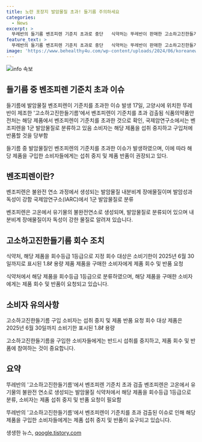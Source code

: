 ```yaml
---
title: 노란 포장지 발암물질 초과! 들기름 주의하세요
categories:
  - News
excerpt: >
  뚜레반의 들기름 벤조피렌 기준치 초과로 중단   식약처는 뚜레반이 판매한 고소하고진한들기름에서 벤조피렌이 기준치를 초과한 것으로 확인했다. 벤조피렌은 발암물질로 알려져 있으며, 해당 제품은 회수 등급 1로 분류되었고 소비자에게는 섭취 중단과 제품 반품이 권고된다. 소비기한은 2025년 6월 30일까지이며, 내용량은 1.8ℓ이다.
feature_text: >
  뚜레반의 들기름 벤조피렌 기준치 초과로 중단   식약처는 뚜레반이 판매한 고소하고진한들기름에서 벤조피렌이 기준치를 초과한 것으로 확인했다. 벤조피렌은 발암물질로 알려져 있으며, 해당 제품은 회수 등급 1로 분류되었고 소비자에게는 섭취 중단과 제품 반품이 권고된다. 소비기한은 2025년 6월 30일까지이며, 내용량은 1.8ℓ이다.
image: 'https://www.behealthy4u.com/wp-content/uploads/2024/06/koreanews.jpg'
---
```


<p><img src="https://www.behealthy4u.com/wp-content/uploads/2024/06/koreanews.jpg" alt="info 속보" /></p>

<h2 data-ke-size="size26">들기름 중 벤조피렌 기준치 초과 이슈</h2>

<p>들기름에 발암물질 벤조피렌이 기준치를 초과한 이슈 발생
17일, 고양시에 위치한 뚜레반이 제조한 '고소하고진한들기름'에서 벤조피렌이 기준치를 초과 검출됨
식품의약품안전처는 해당 제품에서 벤조피렌이 기준치를 초과한 것으로 확인, 국제암연구소에서는 벤조피렌을 1군 발암물질로 분류하고 있음
소비자는 해당 제품을 섭취 중지하고 구입처에 반품할 것을 당부함</p>

<p data-ke-size="size16">들기름 중 발암물질인 벤조피렌의 기준치를 초과한 이슈가 발생하였으며, 이에 따라 해당 제품을 구입한 소비자들에게는 섭취 중지 및 제품 반품이 권장되고 있다.</p>

<h2 data-ke-size="size26">벤조피렌이란?</h2>

<p>벤조피렌은 불완전 연소 과정에서 생성되는 발암물질
내분비계 장애물질이며 발암성과 독성이 강함
국제암연구소(IARC)에서 1군 발암물질로 분류</p>

<p data-ke-size="size16">벤조피렌은 고온에서 유기물의 불완전연소로 생성되며, 발암물질로 분류되어 있으며 내분비계 장애물질이자 독성이 강한 물질로 알려져 있습니다.</p>

<h2 data-ke-size="size26">고소하고진한들기름 회수 조치</h2>

<p>식약처, 해당 제품을 회수등급 1등급으로 지정
회수 대상은 소비기한이 2025년 6월 30일까지로 표시된 1.8ℓ 용량 제품
제품을 구매한 소비자에게 제품 회수 및 반품 요청</p>

<p data-ke-size="size16">식약처에서 해당 제품을 회수등급 1등급으로 분류하였으며, 해당 제품을 구매한 소비자에게는 제품 회수 및 반품이 요청되고 있습니다.</p>

<h2 data-ke-size="size26">소비자 유의사항</h2>

<p>고소하고진한들기름 구입 소비자는 섭취 중지 및 제품 반품 요청
회수 대상 제품은 2025년 6월 30일까지 소비기한 표시된 1.8ℓ 용량</p>

<p data-ke-size="size16">고소하고진한들기름을 구입한 소비자들에게는 반드시 섭취를 중지하고, 제품 회수 및 반품에 참여하는 것이 중요합니다.</p>

<h2 data-ke-size="size26">요약</h2>

<p>뚜레반의 '고소하고진한들기름'에서 벤조피렌 기준치 초과 검출
벤조피렌은 고온에서 유기물의 불완전 연소로 생성되는 발암물질
식약처에서 해당 제품을 회수등급 1등급으로 분류, 소비자는 제품 섭취 중지 및 반품 요청이 필요함</p>

<p data-ke-size="size16">뚜레반의 '고소하고진한들기름'에서 벤조피렌이 기준치를 초과 검출된 이슈로 인해 해당 제품을 구입한 소비자들에게는 제품 섭취 중지 및 반품이 요구되고 있습니다.</p>
생생한 뉴스, <a href="https://qoogle.tistory.com" rel="dofollow">qoogle.tistory.com</a>


